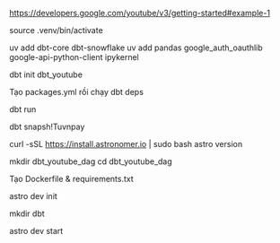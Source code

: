 https://developers.google.com/youtube/v3/getting-started#example-1


source .venv/bin/activate

uv add dbt-core dbt-snowflake
uv add pandas google_auth_oauthlib google-api-python-client ipykernel

dbt init dbt_youtube

Tạo packages.yml rồi chạy 
dbt deps

dbt run

dbt snapsh!Tuvnpay

curl -sSL https://install.astronomer.io | sudo bash
astro version

mkdir dbt_youtube_dag
cd dbt_youtube_dag

Tạo Dockerfile & requirements.txt

astro dev init

mkdir dbt


astro dev start